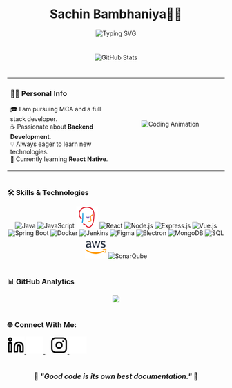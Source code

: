 <div align="center">

# Sachin Bambhaniya👨‍💻

<img src="https://readme-typing-svg.herokuapp.com?font=Fira+Code&size=30&duration=3000&pause=1000&color=00D9FF&center=true&vCenter=true&width=600&lines=Welcome+to+my+GitHub+Profile!;Full+Stack+Developer;Always+Learning+New+Technologies;Let's+Build+Something+Amazing!" alt="Typing SVG" />

</div>

#

<div align="center">
  <img src="https://github-readme-stats.vercel.app/api?username=Sachinbambhaniya18&show_icons=true&theme=tokyonight&hide_border=true&bg_color=0D1117&title_color=00D9FF&icon_color=00D9FF&text_color=FFFFFF" alt="GitHub Stats" />
</div>

#


<table>
<tr>
<td width="50%">

### 👨‍💻 Personal Info

🎓  I am pursuing MCA and a full stack developer. </br>
☕  Passionate about **Backend Development**. </br>
💡  Always eager to learn new technologies. </br>
🎨  Currently learning **React Native**. </br>

</td>
<td width="50%">

<div align="center">
  <img src="https://images-wixmp-ed30a86b8c4ca887773594c2.wixmp.com/f/7b674371-0178-47a7-bf86-e9960c61f200/d9xtt3l-014c91e9-48a4-4106-857d-df7ece069e84.gif?token=eyJ0eXAiOiJKV1QiLCJhbGciOiJIUzI1NiJ9.eyJzdWIiOiJ1cm46YXBwOjdlMGQxODg5ODIyNjQzNzNhNWYwZDQxNWVhMGQyNmUwIiwiaXNzIjoidXJuOmFwcDo3ZTBkMTg4OTgyMjY0MzczYTVmMGQ0MTVlYTBkMjZlMCIsIm9iaiI6W1t7InBhdGgiOiJcL2ZcLzdiNjc0MzcxLTAxNzgtNDdhNy1iZjg2LWU5OTYwYzYxZjIwMFwvZDl4dHQzbC0wMTRjOTFlOS00OGE0LTQxMDYtODU3ZC1kZjdlY2UwNjllODQuZ2lmIn1dXSwiYXVkIjpbInVybjpzZXJ2aWNlOmZpbGUuZG93bmxvYWQiXX0.RseWJ7ZRlpkeMF0dBtwqRQeUxAwA1lZTR65TSMQ-2rI" alt="Coding Animation" width="400"/>
</div>

</td>
</tr>
</table>

#

### 🛠️ Skills & Technologies

<div align="center">

<img src="https://cdn.jsdelivr.net/gh/devicons/devicon/icons/java/java-original.svg" alt="Java" width="50" height="50"/>
<img src="https://cdn.jsdelivr.net/gh/devicons/devicon/icons/javascript/javascript-original.svg" alt="JavaScript" width="50" height="50"/>
<img src="./img/drools_icon.svg" alt="Drools" width="50" height="50"/>
<img src="https://cdn.jsdelivr.net/gh/devicons/devicon/icons/react/react-original.svg" alt="React" width="50" height="50"/>
<img src="https://cdn.jsdelivr.net/gh/devicons/devicon/icons/nodejs/nodejs-original.svg" alt="Node.js" width="50" height="50"/>
<img src="https://cdn.jsdelivr.net/gh/devicons/devicon/icons/express/express-original.svg" alt="Express.js" width="50" height="50"/>
<img src="https://cdn.jsdelivr.net/gh/devicons/devicon/icons/vuejs/vuejs-original.svg" alt="Vue.js" width="50" height="50"/>
<img src="https://cdn.jsdelivr.net/gh/devicons/devicon/icons/spring/spring-original.svg" alt="Spring Boot" width="50" height="50"/>
<img src="https://cdn.jsdelivr.net/gh/devicons/devicon/icons/docker/docker-original.svg" alt="Docker" width="50" height="50"/>
<img src="https://cdn.jsdelivr.net/gh/devicons/devicon/icons/jenkins/jenkins-original.svg" alt="Jenkins" width="50" height="50"/>
<img src="https://cdn.jsdelivr.net/gh/devicons/devicon/icons/figma/figma-original.svg" alt="Figma" width="50" height="50"/>
<img src="https://cdn.jsdelivr.net/gh/devicons/devicon/icons/electron/electron-original.svg" alt="Electron" width="50" height="50"/>
<img src="https://cdn.jsdelivr.net/gh/devicons/devicon/icons/mongodb/mongodb-original.svg" alt="MongoDB" width="50" height="50"/>
<img src="https://cdn.jsdelivr.net/gh/devicons/devicon/icons/mysql/mysql-original.svg" alt="SQL" width="50" height="50"/>
<img src="https://raw.githubusercontent.com/devicons/devicon/master/icons/amazonwebservices/amazonwebservices-original-wordmark.svg" alt="AWS" width="50" height="50"/>
<img src="https://cdn.jsdelivr.net/gh/devicons/devicon/icons/sonarqube/sonarqube-original.svg" alt="SonarQube" width="50" height="50"/>


</div>

#

### 📊 GitHub Analytics

<div align="center">
  
  <img height="180em" src="https://github-readme-streak-stats.herokuapp.com/?user=Sachinbambhaniya18&theme=tokyonight&hide_border=true&background=0D1117&stroke=00D9FF&ring=00D9FF&fire=FF6B6B&currStreakLabel=FFFFFF"/>
</div>

#
### 🌐 Connect With Me: 

<div align="left">
  <a href="https://www.linkedin.com/in/sachin-patel02/">
    <img src="./img/linkedin-light.svg#gh-light-mode-only" width="40"/>
    <img src="./img/linkedin-dark.svg#gh-dark-mode-only" width="40"/>
  </a>
  &nbsp;&nbsp;
  <a href="https://www.instagram.com/__.schn_bambhaniya.__/">
    <img src="./img/instagram-light.svg#gh-light-mode-only" width="40"/>
    <img src="./img/instagram-dark.svg#gh-dark-mode-only" width="40"/>
  </a>
</p>


#

<div align="center">
  
### 💫 *"Good code is its own best documentation."* 💫

</div>
